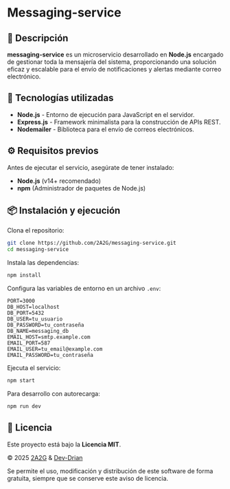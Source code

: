 # Messaging-service

## 📌 Descripción

**messaging-service** es un microservicio desarrollado en **Node.js** encargado de gestionar toda la mensajería del sistema, proporcionando una solución eficaz y escalable para el envío de notificaciones y alertas mediante correo electrónico.

## 🚀 Tecnologías utilizadas

- **Node.js** - Entorno de ejecución para JavaScript en el servidor.
- **Express.js** - Framework minimalista para la construcción de APIs REST.
- **Nodemailer** - Biblioteca para el envío de correos electrónicos.

## ⚙️ Requisitos previos

Antes de ejecutar el servicio, asegúrate de tener instalado:

- **Node.js** (v14+ recomendado)
- **npm** (Administrador de paquetes de Node.js)

## 📦 Instalación y ejecución

Clona el repositorio:

```sh
git clone https://github.com/2A2G/messaging-service.git
cd messaging-service
```

Instala las dependencias:

```sh
npm install
```

Configura las variables de entorno en un archivo `.env`:

```
PORT=3000
DB_HOST=localhost
DB_PORT=5432
DB_USER=tu_usuario
DB_PASSWORD=tu_contraseña
DB_NAME=messaging_db
EMAIL_HOST=smtp.example.com
EMAIL_PORT=587
EMAIL_USER=tu_email@example.com
EMAIL_PASSWORD=tu_contraseña
```

Ejecuta el servicio:

```sh
npm start
```

Para desarrollo con autorecarga:

```sh
npm run dev
```
## 📜 Licencia

Este proyecto está bajo la **Licencia MIT**.

© 2025 [2A2G](https://github.com/2A2G) & [Dev-Drian](https://github.com/Dev-Drian)

Se permite el uso, modificación y distribución de este software de forma gratuita, siempre que se conserve este aviso de licencia.

